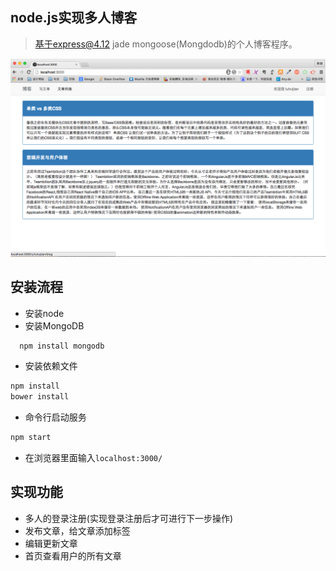## node.js实现多人博客  
> 基于express@4.12 jade mongoose(Mongdodb)的个人博客程序。  

![](./public/images/screen.png)  


## 安装流程  
* 安装node  
* 安装MongoDB  
  
```js
  npm install mongodb  
```  
* 安装依赖文件

```js
npm install
bower install
```
* 命令行启动服务  

```js
npm start
```
* 在浏览器里面输入`localhost:3000/`  

## 实现功能  
* 多人的登录注册(实现登录注册后才可进行下一步操作)
* 发布文章，给文章添加标签
* 编辑更新文章
* 首页查看用户的所有文章